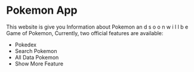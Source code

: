 # Pokemon App

This website is give you Information about Pokemon an d s o o n w i l l b e Game of Pokemon,
Currently, two official features are available:

- Pokedex
- Search Pokemon
- All Data Pokemon
- Show More Feature
